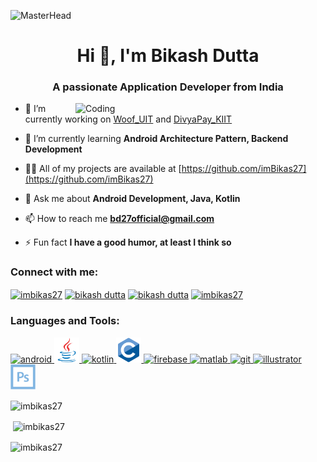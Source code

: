 ![MasterHead](https://miro.medium.com/max/1200/0*dVlRfvc6b66esZkb)
<h1 align="center">Hi 👋, I'm Bikash Dutta</h1>
<h3 align="center">A passionate Application Developer from India</h3>
<img align="right" alt="Coding" width="400" src="https://comit.rs/wp-content/uploads/2020/06/Design.svg">


- 🔭 I’m currently working on [Woof_UIT](https://github.com/imBikas27/Woof_UIT) and [DivyaPay_KIIT](https://github.com/imBikas27/DivyaPay_KIIT)

- 🌱 I’m currently learning  **Android Architecture Pattern, Backend Development**

- 👨‍💻 All of my projects are available at [https://github.com/imBikas27](https://github.com/imBikas27)

- 💬 Ask me about  **Android Development, Java, Kotlin**

- 📫 How to reach me  **bd27official@gmail.com**

- ⚡ Fun fact  **I have a good humor, at least I think so**

<h3 align="left">Connect with me:</h3>
<p align="left">
<a href="https://twitter.com/imbikas27" target="blank"><img align="center" src="https://raw.githubusercontent.com/rahuldkjain/github-profile-readme-generator/master/src/images/icons/Social/twitter.svg" alt="imbikas27" height="30" width="40" /></a>
<a href="https://linkedin.com/in/bikash-dutta27" target="blank"><img align="center" src="https://raw.githubusercontent.com/rahuldkjain/github-profile-readme-generator/master/src/images/icons/Social/linked-in-alt.svg" alt="bikash dutta" height="30" width="40" /></a>
<a href="https://facebook.com/bikash.dutta.9210256" target="blank"><img align="center" src="https://raw.githubusercontent.com/rahuldkjain/github-profile-readme-generator/master/src/images/icons/Social/facebook.svg" alt="bikash dutta" height="30" width="40" /></a>
<a href="https://instagram.com/imbikas27" target="blank"><img align="center" src="https://raw.githubusercontent.com/rahuldkjain/github-profile-readme-generator/master/src/images/icons/Social/instagram.svg" alt="imbikas27" height="30" width="40" /></a>
</p>

<h3 align="left">Languages and Tools:</h3>
<p align="left">
<a href="https://developer.android.com" target="_blank" rel="noreferrer"> <img src="https://logos-world.net/wp-content/uploads/2021/08/Android-Logo-2017-2019.png" alt="android" width="60" height="35"/> </a>
<a href="https://www.java.com" target="_blank" rel="noreferrer"> <img src="https://raw.githubusercontent.com/devicons/devicon/master/icons/java/java-original.svg" alt="java" width="40" height="40"/> </a>
<a href="https://kotlinlang.org" target="_blank" rel="noreferrer"> <img src="https://www.vectorlogo.zone/logos/kotlinlang/kotlinlang-icon.svg" alt="kotlin" width="35" height="35"/> </a>
<a href="https://www.cprogramming.com/" target="_blank" rel="noreferrer"> <img src="https://raw.githubusercontent.com/devicons/devicon/master/icons/c/c-original.svg" alt="c" width="40" height="40"/> </a> <a href="https://firebase.google.com/" target="_blank" rel="noreferrer"> <img src="https://www.vectorlogo.zone/logos/firebase/firebase-icon.svg" alt="firebase" width="40" height="40"/> </a>
<a href="https://www.mathworks.com/" target="_blank" rel="noreferrer"> <img src="https://upload.wikimedia.org/wikipedia/commons/2/21/Matlab_Logo.png" alt="matlab" width="40" height="40"/> </a>
<a href="https://git-scm.com/" target="_blank" rel="noreferrer"> <img src="https://www.vectorlogo.zone/logos/git-scm/git-scm-icon.svg" alt="git" width="40" height="40"/> </a> <a href="https://www.adobe.com/in/products/illustrator.html" target="_blank" rel="noreferrer"> <img src="https://www.vectorlogo.zone/logos/adobe_illustrator/adobe_illustrator-icon.svg" alt="illustrator" width="40" height="40"/> </a>
<a href="https://www.photoshop.com/en" target="_blank" rel="noreferrer"> <img src="https://raw.githubusercontent.com/devicons/devicon/master/icons/photoshop/photoshop-line.svg" alt="photoshop" width="40" height="40"/> </a> </p>

<p><img align="center" src="https://github-readme-stats.vercel.app/api/top-langs?username=imbikas27&show_icons=true&locale=en&layout=compact" alt="imbikas27" /></p>

<p>&nbsp;<img align="center" src="https://github-readme-stats.vercel.app/api?username=imbikas27&show_icons=true&locale=en" alt="imbikas27" /></p>

<p><img align="center" src="https://github-readme-streak-stats.herokuapp.com/?user=imbikas27&" alt="imbikas27" /></p>
